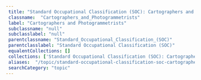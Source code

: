 ```yaml
--- 
 title: "Standard Occupational Classification (SOC): Cartographers and Photogrammetrists" 
 classname:  "Cartographers_and_Photogrammetrists" 
 label: "Cartographers and Photogrammetrists" 
 subclassname: "null" 
 subclasslabel: "null" 
 parentclassname: "Standard_Occupational_Classification_(SOC)" 
 parentclasslabel: "Standard Occupational Classification (SOC)" 
 equalentCollections: [] 
 collections: ['Standard Occupational Classification (SOC): Cartographers and Photogrammetrists']
 aliases:  "/topic/standard-occupational-classification-soc-cartographers-and-photogrammetrists"  
 searchCategory: "topic" 
---
```

